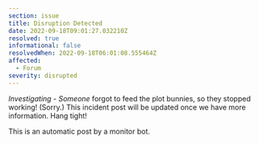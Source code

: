 ```yaml
---
section: issue
title: Disruption Detected
date: 2022-09-18T09:01:27.032210Z
resolved: true
informational: false
resolvedWhen: 2022-09-18T06:01:08.555464Z
affected:
  - Forum
severity: disrupted
---
```

*Investigating* - _Someone_ forgot to feed the plot bunnies, so they stopped working! (Sorry.) This incident post will be updated once we have more information. Hang tight!

This is an automatic post by a monitor bot.
        